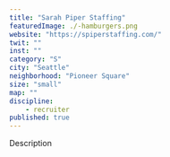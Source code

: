 ```yaml
---
title: "Sarah Piper Staffing"
featuredImage: ./-hamburgers.png
website: "https://spiperstaffing.com/"
twit: ""
inst: ""
category: "S"
city: "Seattle"
neighborhood: "Pioneer Square"
size: "small"
map: ""
discipline:
    - recruiter
published: true
---
```


Description
